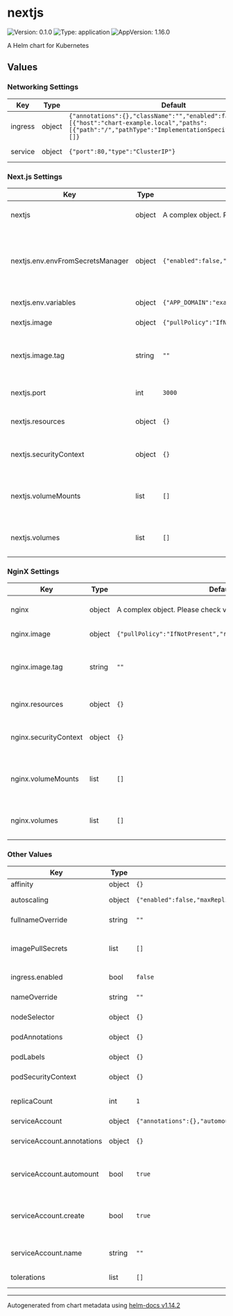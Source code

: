 # nextjs

![Version: 0.1.0](https://img.shields.io/badge/Version-0.1.0-informational?style=flat-square) ![Type: application](https://img.shields.io/badge/Type-application-informational?style=flat-square) ![AppVersion: 1.16.0](https://img.shields.io/badge/AppVersion-1.16.0-informational?style=flat-square)

A Helm chart for Kubernetes

## Values

### Networking Settings

| Key | Type | Default | Description |
|-----|------|---------|-------------|
| ingress | object | `{"annotations":{},"className":"","enabled":false,"hosts":[{"host":"chart-example.local","paths":[{"path":"/","pathType":"ImplementationSpecific"}]}],"tls":[]}` | Ingress settings |
| service | object | `{"port":80,"type":"ClusterIP"}` | Service settings |

### Next.js Settings

| Key | Type | Default | Description |
|-----|------|---------|-------------|
| nextjs | object | A complex object. Please check values below | Next.js Specific Configurations |
| nextjs.env.envFromSecretsManager | object | `{"enabled":false,"secretPath":"dev/example-com/env-secrets"}` | Use AWS secrets manager ref. Works with external-secrets operator |
| nextjs.env.variables | object | `{"APP_DOMAIN":"example.com"}` | Extra env variables |
| nextjs.image | object | `{"pullPolicy":"IfNotPresent","repository":"nextjs","tag":""}` | Next.js image settings |
| nextjs.image.tag | string | `""` | Overrides the image tag whose default is the chart appVersion |
| nextjs.port | int | `3000` | Next.js environment variables |
| nextjs.resources | object | `{}` | Next.js container resources |
| nextjs.securityContext | object | `{}` | Next.js container security context |
| nextjs.volumeMounts | list | `[]` | Next.js container additional volumes mounts |
| nextjs.volumes | list | `[]` | Next.js container additional volumes |

### NginX Settings

| Key | Type | Default | Description |
|-----|------|---------|-------------|
| nginx | object | A complex object. Please check values below | NginX Specific Configurations |
| nginx.image | object | `{"pullPolicy":"IfNotPresent","repository":"nginx","tag":""}` | NginX image settings |
| nginx.image.tag | string | `""` | Overrides the image tag whose default is the chart appVersion |
| nginx.resources | object | `{}` | NginX container resources |
| nginx.securityContext | object | `{}` | NginX container security context |
| nginx.volumeMounts | list | `[]` | NginX container additional volumes mounts |
| nginx.volumes | list | `[]` | NginX container additional volumes |

### Other Values

| Key | Type | Default | Description |
|-----|------|---------|-------------|
| affinity | object | `{}` | Affinity settings |
| autoscaling | object | `{"enabled":false,"maxReplicas":100,"minReplicas":1,"targetCPUUtilizationPercentage":80}` | Autoscaling settings |
| fullnameOverride | string | `""` | Overrides full release name |
| imagePullSecrets | list | `[]` | Secret that used to store docker registry credentials |
| ingress.enabled | bool | `false` | Enables ingress when true |
| nameOverride | string | `""` | Overrides release name |
| nodeSelector | object | `{}` | Node selector settings |
| podAnnotations | object | `{}` | Annotations to add to the pod |
| podLabels | object | `{}` | Labels to add to the pod |
| podSecurityContext | object | `{}` | Security context of the pod |
| replicaCount | int | `1` | Number of replicas to sping up |
| serviceAccount | object | `{"annotations":{},"automount":true,"create":true,"name":""}` | Service Account |
| serviceAccount.annotations | object | `{}` | Annotations to add to the service account |
| serviceAccount.automount | bool | `true` | Automatically mount a ServiceAccount's API credentials? |
| serviceAccount.create | bool | `true` | Specifies whether a service account should be created |
| serviceAccount.name | string | `""` | The name of the service account to use. |
| tolerations | list | `[]` | Tolerations settings |

----------------------------------------------
Autogenerated from chart metadata using [helm-docs v1.14.2](https://github.com/norwoodj/helm-docs/releases/v1.14.2)

